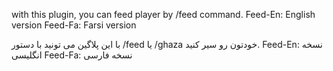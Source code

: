 with this plugin, you can feed player by /feed command.
Feed-En: English version
Feed-Fa: Farsi version

با این پلاگین می تونید با دستور /feed یا /ghaza خودتون رو سیر کنید.
Feed-En: نسخه انگلیسی
Feed-Fa: نسخه فارسی
